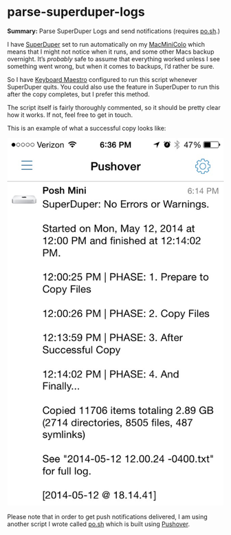 parse-superduper-logs
=====================

**Summary:** Parse SuperDuper Logs and send notifications (requires [po.sh](https://github.com/tjluoma/po.sh).)

I have [SuperDuper][] set to run automatically on my [MacMiniColo][] which means that I might not notice when it runs, and some other Macs backup overnight. It’s _probably_ safe to assume that everything worked unless I see something went wrong, but when it comes to backups, I’d rather be sure.

So I have [Keyboard Maestro][] configured to run this script whenever SuperDuper quits. You could also use the feature in SuperDuper to run this after the copy completes, but I prefer this method.

The script itself is fairly thoroughly commented, so it should be pretty clear how it works. If not, feel free to get in touch.

This is an example of what a successful copy looks like:

![](pushover-superduper-640x1086.png)

Please note that in order to get push notifications delivered, I am using another script I wrote called [po.sh](https://github.com/tjluoma/po.sh) which is built using [Pushover](https://pushover.net).


[MacMiniColo]: http://macminicolo.net/
[SuperDuper]: http://www.shirt-pocket.com/superduper/
[Keyboard Maestro]: http://www.keyboardmaestro.com/main/
